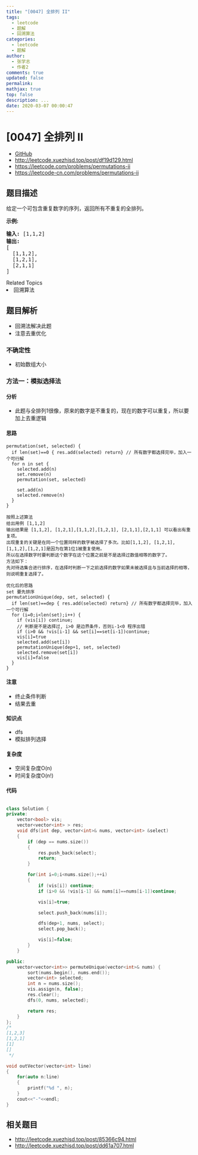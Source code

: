 ```yaml
---
title: "[0047] 全排列 II"
tags:
  - leetcode
  - 题解
  - 回溯算法
categories:
  - leetcode
  - 题解
author:
  - 张学志
  - 作者2
comments: true
updated: false
permalink:
mathjax: true
top: false
description: ...
date: 2020-03-07 00:00:47
---
```



# [0047] 全排列 II
* [GitHub](https://github.com/algoboy101/LeetCodeCrowdsource/tree/master/_posts/QA/%5B0047%5D%20%E5%85%A8%E6%8E%92%E5%88%97%20II.md)
* http://leetcode.xuezhisd.top/post/df19d129.html
* https://leetcode.com/problems/permutations-ii
* https://leetcode-cn.com/problems/permutations-ii


## 题目描述

<p>给定一个可包含重复数字的序列，返回所有不重复的全排列。</p>

<p><strong>示例:</strong></p>

<pre><strong>输入:</strong> [1,1,2]
<strong>输出:</strong>
[
  [1,1,2],
  [1,2,1],
  [2,1,1]
]</pre>
<div><div>Related Topics</div><div><li>回溯算法</li></div></div>


## 题目解析
* 回溯法解决此题
* 注意去重优化

### 不确定性

- 初始数组大小


### 方法一：模拟选择法

#### 分析

- 此题与全排列1很像，原来的数字是不重复的，现在的数字可以重复，所以要加上去重逻辑

#### 思路

```
permutation(set, selected) {
  if len(set)==0 { res.add(selected) return} // 所有数字都选择完毕，加入一个可行解
  for n in set {
    selected.add(n)
    set.remove(n) 
    permutation(set, selected)
   
    set.add(n)
    selected.remove(n)
  }
}

按照上述算法
给出用例 [1,1,2]
输出结果是 [1,1,2], [1,2,1],[1,1,2],[1,2,1], [2,1,1],[2,1,1] 可以看出有重复项。
出现重复的关键是在同一个位置同样的数字被选择了多次。比如[1,1,2], [1,2,1],[1,1,2],[1,2,1]是因为在第1位1被重复使用。
所以在选择数字时要判断这个数字在这个位置之前是不是选择过数值相等的数字了。
方法如下：
先对待选集合进行排序，在选择时判断一下之前选择的数字如果未被选择且与当前选择的相等，则说明重复选择了。

优化后的思路
set 要先排序
permutationUnique(dep, set, selected) {
  if len(set)==dep { res.add(selected) return} // 所有数字都选择完毕，加入一个可行解
  for (i=0;i<len(set);i++) {
  	if (vis[i]) continue;
  	// 判断是不是选择过, i>0 是边界条件，否则i-1<0 程序出错
  	if (i>0 && !vis[i-1] && set[i]==set[i-1])continue;
  	vis[i]=true
    selected.add(set[i])
    permutationUnique(dep+1, set, selected)
    selected.remove(set[i])
    vis[i]=false
  }
}
```



#### 注意

- 终止条件判断
- 结果去重

#### 知识点

- dfs
- 模拟排列选择

#### 复杂度

- 空间复杂度O(n)
- 时间复杂度O(n!)

#### 代码

```cpp

class Solution {
private:
    vector<bool> vis;
    vector<vector<int> > res;
    void dfs(int dep, vector<int>& nums, vector<int> &select)
    {
        if (dep == nums.size())
        {
            res.push_back(select);
            return;
        }

        for(int i=0;i<nums.size();++i)
        {
            if (vis[i]) continue;
            if (i>0 && !vis[i-1] && nums[i]==nums[i-1])continue;

            vis[i]=true;

            select.push_back(nums[i]);

            dfs(dep+1, nums, select);
            select.pop_back();

            vis[i]=false;
        }
    }

public:
    vector<vector<int>> permuteUnique(vector<int>& nums) {
        sort(nums.begin(), nums.end());
        vector<int> selected;
        int n = nums.size();
        vis.assign(n, false);
        res.clear();
        dfs(0, nums, selected);

        return res;
    }
};
/*
[1,2,3]
[1,2,1]
[1]
[]
 */

void outVector(vector<int> line)
{
    for(auto n:line)
    {
        printf("%d ", n);
    }
    cout<<"-"<<endl;
}

```

## 相关题目

- http://leetcode.xuezhisd.top/post/85366c94.html
- http://leetcode.xuezhisd.top/post/dd61a707.html